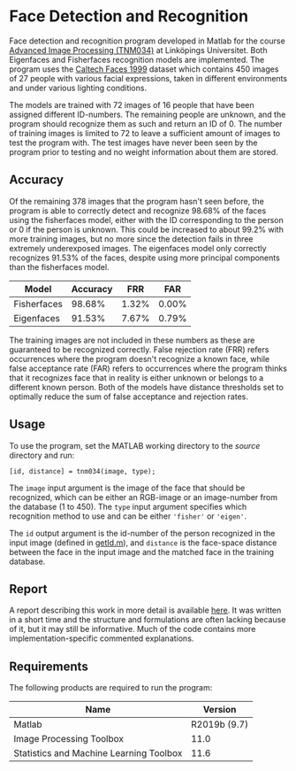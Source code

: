 # Face Detection and Recognition

Face detection and recognition program developed in Matlab for the course [Advanced Image Processing (TNM034)](https://liu.se/studieinfo/kurs/tnm034) at Linköpings Universitet. Both Eigenfaces and Fisherfaces recognition models are implemented. The program uses the [Caltech Faces 1999](http://www.vision.caltech.edu/html-files/archive.html) dataset which contains 450 images of 27 people with various facial expressions, taken in different environments and under various lighting conditions.

The models are trained with 72 images of 16 people that have been assigned different ID-numbers. The remaining people are unknown, and the program should recognize them as such and return an ID of 0. The number of training images is limited to 72 to leave a sufficient amount of images to test the program with. The test images have never been seen by the program prior to testing and no weight information about them are stored.

## Accuracy

Of the remaining 378 images that the program hasn't seen before, the program is able to correctly detect and recognize 98.68% of the faces using the fisherfaces model, either with the ID corresponding to the person or 0 if the person is unknown. This could be increased to about 99.2% with more training images, but no more since the detection fails in three extremely underexposed images. The eigenfaces model only correctly recognizes 91.53% of the faces, despite using more principal components than the fisherfaces model.

| Model       | Accuracy | FRR   | FAR   |
| ----------- | -------- | ----- | ----- |
| Fisherfaces | 98.68%   | 1.32% | 0.00% |
| Eigenfaces  | 91.53%   | 7.67% | 0.79% |

The training images are not included in these numbers as these are guaranteed to be recognized correctly. False rejection rate (FRR) refers occurrences where the program doesn't recognize a known face, while false acceptance rate (FAR) refers to occurrences where the program thinks that it recognizes face that in reality is either unknown or belongs to a different known person. Both of the models have distance thresholds set to optimally reduce the sum of false acceptance and rejection rates.

## Usage

To use the program, set the MATLAB working directory to the *source* directory and run:
```
[id, distance] = tnm034(image, type);
```
The `image` input argument is the image of the face that should be recognized, which can be either an RGB-image or an image-number from the database (1 to 450). The `type` input argument specifies which recognition method to use and can be either `'fisher'` or `'eigen'`.

The `id` output argument is the id-number of the person recognized in the input image (defined in [getId.m](source/recognition/util/getId.m)), and `distance` is the face-space distance between the face in the input image and the matched face in the training database.

## Report

A report describing this work in more detail is available [here](report.pdf). It was written in a short time and the structure and formulations are often lacking because of it, but it may still be informative. Much of the code contains more implementation-specific commented explanations.

## Requirements

The following products are required to run the program:

| Name                                    | Version      |
| --------------------------------------- | ------------ |
| Matlab                                  | R2019b (9.7) |
| Image Processing Toolbox                | 11.0         |
| Statistics and Machine Learning Toolbox | 11.6         |

